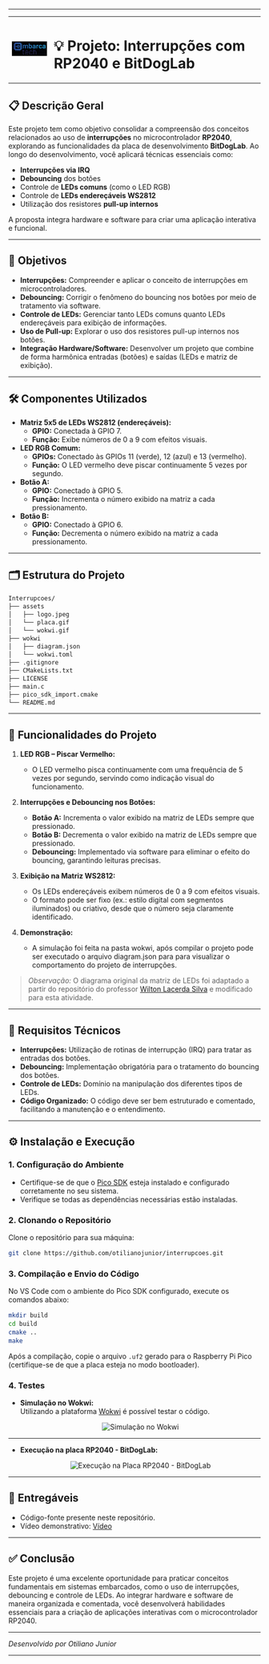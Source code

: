 
---
<table>
  <tr>
    <td>
      <img src="assets/logo.jpeg" alt="Logo do Projeto" width="150">
    </td>
    <td>
      <h1>💡 Projeto: Interrupções com RP2040 e BitDogLab</h1>
    </td>
  </tr>
</table>


## 📋 Descrição Geral

Este projeto tem como objetivo consolidar a compreensão dos conceitos relacionados ao uso de **interrupções** no microcontrolador **RP2040**, explorando as funcionalidades da placa de desenvolvimento **BitDogLab**. Ao longo do desenvolvimento, você aplicará técnicas essenciais como:

- **Interrupções via IRQ**
- **Debouncing** dos botões
- Controle de **LEDs comuns** (como o LED RGB)
- Controle de **LEDs endereçáveis WS2812**
- Utilização dos resistores **pull-up internos**

A proposta integra hardware e software para criar uma aplicação interativa e funcional.

---

## 🎯 Objetivos

- **Interrupções:** Compreender e aplicar o conceito de interrupções em microcontroladores.
- **Debouncing:** Corrigir o fenômeno do bouncing nos botões por meio de tratamento via software.
- **Controle de LEDs:** Gerenciar tanto LEDs comuns quanto LEDs endereçáveis para exibição de informações.
- **Uso de Pull-up:** Explorar o uso dos resistores pull-up internos nos botões.
- **Integração Hardware/Software:** Desenvolver um projeto que combine de forma harmônica entradas (botões) e saídas (LEDs e matriz de exibição).

---

## 🛠 Componentes Utilizados

- **Matriz 5x5 de LEDs WS2812 (endereçáveis):**
  - **GPIO:** Conectada à GPIO 7.
  - **Função:** Exibe números de 0 a 9 com efeitos visuais.
- **LED RGB Comum:**
  - **GPIOs:** Conectado às GPIOs 11 (verde), 12 (azul) e 13 (vermelho).
  - **Função:** O LED vermelho deve piscar continuamente 5 vezes por segundo.
- **Botão A:**
  - **GPIO:** Conectado à GPIO 5.
  - **Função:** Incrementa o número exibido na matriz a cada pressionamento.
- **Botão B:**
  - **GPIO:** Conectado à GPIO 6.
  - **Função:** Decrementa o número exibido na matriz a cada pressionamento.

---

## 🗂 Estrutura do Projeto

```plaintext
Interrupcoes/
├── assets
│   ├── logo.jpeg
│   └── placa.gif
│   └── wokwi.gif
├── wokwi
│   ├── diagram.json
│   └── wokwi.toml
├── .gitignore
├── CMakeLists.txt
├── LICENSE
├── main.c
├── pico_sdk_import.cmake
└── README.md
```

---

## 🚀 Funcionalidades do Projeto

1. **LED RGB – Piscar Vermelho:**

   - O LED vermelho pisca continuamente com uma frequência de 5 vezes por segundo, servindo como indicação visual do funcionamento.

2. **Interrupções e Debouncing nos Botões:**

   - **Botão A:** Incrementa o valor exibido na matriz de LEDs sempre que pressionado.
   - **Botão B:** Decrementa o valor exibido na matriz de LEDs sempre que pressionado.
   - **Debouncing:** Implementado via software para eliminar o efeito do bouncing, garantindo leituras precisas.

3. **Exibição na Matriz WS2812:**

   - Os LEDs endereçáveis exibem números de 0 a 9 com efeitos visuais.
   - O formato pode ser fixo (ex.: estilo digital com segmentos iluminados) ou criativo, desde que o número seja claramente identificado.

4. **Demonstração:**
   - A simulação foi feita na pasta wokwi, após compilar o projeto pode ser executado o arquivo diagram.json para para visualizar o comportamento do projeto de interrupções.

> _Observação:_ O diagrama original da matriz de LEDs foi adaptado a partir do repositório do professor [Wilton Lacerda Silva](https://github.com/wiltonlacerda) e modificado para esta atividade.

---

## 🔧 Requisitos Técnicos

- **Interrupções:** Utilização de rotinas de interrupção (IRQ) para tratar as entradas dos botões.
- **Debouncing:** Implementação obrigatória para o tratamento do bouncing dos botões.
- **Controle de LEDs:** Domínio na manipulação dos diferentes tipos de LEDs.
- **Código Organizado:** O código deve ser bem estruturado e comentado, facilitando a manutenção e o entendimento.

---

## ⚙️ Instalação e Execução

### 1. Configuração do Ambiente

- Certifique-se de que o [Pico SDK](https://datasheets.raspberrypi.com/pico/getting-started-with-pico.pdf) esteja instalado e configurado corretamente no seu sistema.
- Verifique se todas as dependências necessárias estão instaladas.

### 2. Clonando o Repositório

Clone o repositório para sua máquina:

```bash
git clone https://github.com/otilianojunior/interrupcoes.git
```

### 3. Compilação e Envio do Código

No VS Code com o ambiente do Pico SDK configurado, execute os comandos abaixo:

```bash
mkdir build
cd build
cmake ..
make
```

Após a compilação, copie o arquivo `.uf2` gerado para o Raspberry Pi Pico (certifique-se de que a placa esteja no modo bootloader).

### 4. Testes

- **Simulação no Wokwi:**  
 Utilizando a plataforma [Wokwi](https://wokwi.com/projects/420549512857480193) é possível testar o código.

  <p align="center">
  <img src="assets/wokwi.gif" alt="Simulação no Wokwi">
</p>

---

- **Execução na placa RP2040 - BitDogLab:**  
  <p align="center">
  <img src="assets/placa.gif" alt="Execução na Placa RP2040 - BitDogLab">
</p>

---

## 📁 Entregáveis

- Código-fonte presente neste repositório.
- Vídeo demonstrativo: [Vídeo](https://drive.google.com/file/d/10bey8MsrKD87hNsXohAC1H6DWAOKdtKM/view?usp=sharing)

---

## ✅ Conclusão

Este projeto é uma excelente oportunidade para praticar conceitos fundamentais em sistemas embarcados, como o uso de interrupções, debouncing e controle de LEDs. Ao integrar hardware e software de maneira organizada e comentada, você desenvolverá habilidades essenciais para a criação de aplicações interativas com o microcontrolador RP2040.

---

_Desenvolvido por Otiliano Junior_

---
